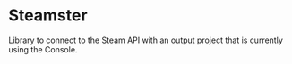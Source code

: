 # Steamster
Library to connect to the Steam API with an output project that is currently using the Console.
